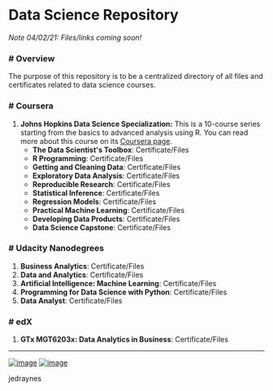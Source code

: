 
# Data Science Repository


*Note 04/02/21: Files/links coming soon!*

### # Overview
The purpose of this repository is to be a centralized directory of all files and certificates related to data science courses.

### # Coursera
1. **Johns Hopkins Data Science Specialization:** This is a 10-course series starting from the basics to advanced analysis using R. You can read more about this course on its [Coursera page](https://www.coursera.org/specializations/jhu-data-science).
    * **The Data Scientist's Toolbox**: Certificate/Files
    * **R Programming**: Certificate/Files
    * **Getting and Cleaning Data**: Certificate/Files
    * **Exploratory Data Analysis**: Certificate/Files
    * **Reproducible Research**: Certificate/Files
    * **Statistical Inference**: Certificate/Files
    * **Regression Models**: Certificate/Files
    * **Practical Machine Learning**: Certificate/Files
    * **Developing Data Products**: Certificate/Files
    * **Data Science Capstone**: Certificate/Files

### # Udacity Nanodegrees
1. **Business Analytics**: Certificate/Files
2. **Data and Analytics**: Certificate/Files
3. **Artificial Intelligence: Machine Learning**: Certificate/Files
4. **Programming for Data Science with Python**: Certificate/Files
5. **Data Analyst**: Certificate/Files

### # edX
1. **GTx MGT6203x: Data Analytics in Business**: Certificate/Files


---
[![image](https://img.shields.io/badge/Personal%20Site-%20-informational?style=flat-square&logo=appveyor)](https://www.jedraynes.com/)
[![image](https://img.shields.io/badge/LinkedIn-%20-informational?style=flat-square&logo=appveyor)](https://www.linkedin.com/in/jedraynes/)

jedraynes
